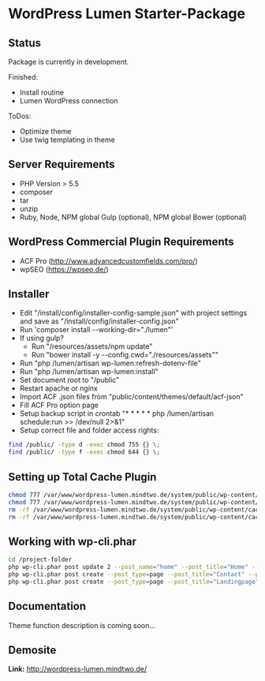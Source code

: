 # WordPress Lumen Starter-Package

## Status
Package is currently in development.

Finished:
- Install routine
- Lumen WordPress connection

ToDos:
- Optimize theme
- Use twig templating in theme

## Server Requirements
- PHP Version > 5.5
- composer
- tar
- unzip
- Ruby, Node, NPM global Gulp (optional), NPM global Bower (optional)

## WordPress Commercial Plugin Requirements
- ACF Pro (http://www.advancedcustomfields.com/pro/)
- wpSEO (https://wpseo.de/)

## Installer
- Edit "/install/config/installer-config-sample.json" with project settings and save as "/install/config/installer-config.json"
- Run 'composer install --working-dir="./lumen"'
- If using gulp?
    - Run "/resources/assets/npm update"
    - Run "bower install -y --config.cwd="./resources/assets""
- Run "php /lumen/artisan wp-lumen:refresh-dotenv-file"
- Run "php /lumen/artisan wp-lumen:install"
- Set document root to "/public"
- Restart apache or nginx
- Import ACF .json files from "public/content/themes/default/acf-json"
- Fill ACF Pro option page
- Setup backup script in crontab "* * * * * php /lumen/artisan schedule:run >> /dev/null 2>&1"
- Setup correct file and folder access rights:
```bash
find /public/ -type d -exec chmod 755 {} \;
find /public/ -type f -exec chmod 644 {} \;
```

## Setting up Total Cache Plugin
```bash
chmod 777 /var/www/wordpress-lumen.mindtwo.de/system/public/wp-content/cache
chmod 777 /var/www/wordpress-lumen.mindtwo.de/system/public/wp-content/w3tc-config
rm -rf /var/www/wordpress-lumen.mindtwo.de/system/public/wp-content/cache/config
rm -rf /var/www/wordpress-lumen.mindtwo.de/system/public/wp-content/cache/tmp
```

## Working with wp-cli.phar
```bash
cd /project-folder
php wp-cli.phar post update 2 --post_name="home" --post_title="Home" --comment_status=closed --ping_status=closed
php wp-cli.phar post create --post_type=page --post_title="Contact" --post_name="contact" --post_status=publish
php wp-cli.phar post create --post_type=page --post_title="Landingpage" --post_name="landingpage" --post_status=publish
```

## Documentation
Theme function description is coming soon...

## Demosite
**Link:** http://wordpress-lumen.mindtwo.de/